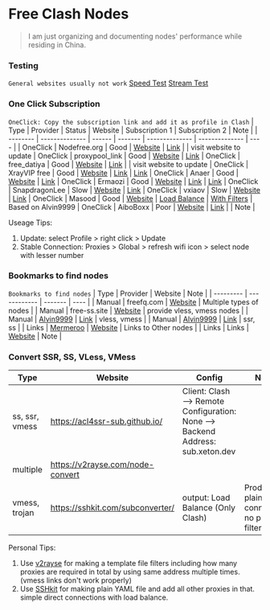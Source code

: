 # Free Clash Nodes

> I am just organizing and documenting nodes' performance while residing in China.

### Testing
`General websites usually not work`
[Speed Test](https://www.highspeedinternet.com/tools/speed-test)
[Stream Test](https://www.highspeedinternet.com/tools/speed-test/streaming)

### One Click Subscription
`OneClick: Copy the subscription link and add it as profile in Clash`
| Type     | Provider       | Status | Website | Subscription 1 | Subscription 2 | Note |
| -------- | -------------- | ------ | ------- | -------------- | -------------- | ---- |
| OneClick | Nodefree.org   | Good   | [Website](https://nodefree.org/) | [Link](https://nodefree.githubrowcontent.com/2025/02/20250227.yaml) | | visit website to update
| OneClick | proxypool_link | Good   | [Website](https://proxypool.link/) | [Link](https://proxypool.link/clash/config)
| OneClick | free_datiya    | Good   | [Website](https://free.datiya.com/) | [Link](https://free.datiya.com/uploads/20250302-clash.yaml)  | | visit website to update
| OneClick | XrayVIP free   | Good   | [Website]( https://github.com/xrayfree/free-ssr-ss-v2ray-vpn-clash) | [Link](https://www.xrayvip.com/free.yaml) | [Link](https://tt.vg/freeclash)
| OneClick | Anaer          | Good   | [Website](https://github.com/anaer/Sub) | [Link](https://raw.githubusercontent.com/anaer/Sub/main/clash.yaml)
| OneClick | Ermaozi        | Good   | [Website](https://github.com/ermaozi/get_subscribe) | [Link](https://raw.githubusercontent.com/ermaozi/get_subscribe/main/subscribe/clash.yml) | [Link](https://git.io/emzclash)
| OneClick | SnapdragonLee  | Slow   | [Website](https://github.com/SnapdragonLee/SystemProxy) | [Link](https://raw.githubusercontent.com/SnapdragonLee/SystemProxy/master/dist/clash_config.yaml)
| OneClick | vxiaov         | Slow   | [Website](https://github.com/vxiaov/free_proxies) | [Link](https://cdn.jsdelivr.net/gh/vxiaov/free_proxies@main/clash/clash.provider.yaml)
| OneClick | Masood         | Good   | [Website](https://github.com/ammasood12/nodes/) | [Load Balance](https://raw.githubusercontent.com/ammasood12/nodes/refs/heads/main/clash/Load_Balance.yaml) | [With Filters](https://raw.githubusercontent.com/ammasood12/nodes/refs/heads/main/clash/Alvin9999.yaml) | Based on Alvin9999
| OneClick | AiboBoxx       | Poor | [Website](https://github.com/aiboboxx/clashfree) | [Link](https://github.com/aiboboxx/clashfree/blob/main/clash.yml) | | Note |

Useage Tips: 
1. Update: select Profile > right click > Update
2. Stable Connection: Proxies > Global > refresh wifi icon > select node with lesser number

### Bookmarks to find nodes
`Bookmarks to find nodes`
| Type      | Provider     | Website | Note |
| --------- | ------------ | ------- | ---- |
| Manual    | freefq.com   | [Website](https://freefq.com/) | Multiple types of nodes |
| Manual    | free-ss.site | [Website](https://free-ss.site/) | provide vless, vmess nodes |
| Manual    | [Alvin9999](https://github.com/Alvin9999/new-pac) | [Link](https://github.com/Alvin9999/new-pac/wiki/v2ray%E5%85%8D%E8%B4%B9%E8%B4%A6%E5%8F%B7) | vless, vmess | 
| Manual    | [Alvin9999](https://github.com/Alvin9999/new-pac) | [Link](https://github.com/Alvin9999/new-pac/wiki/ss%E5%85%8D%E8%B4%B9%E8%B4%A6%E5%8F%B7) | ssr, ss |
| Links     | [Mermeroo](https://github.com/mermeroo/) | [Website](https://github.com/mermeroo/V2RAY-CLASH-BASE64-Subscription.Links/blob/main/SUB%20LINKS) | Links to Other nodes |
| Links     | Links        | [Website](https://github.com/VPN-Subcription-Links/ClashX-V2Ray-TopFreeProxy) | Note |

### Convert SSR, SS, VLess, VMess
| Type      | Website        | Config | Notes |
| --------- | -------------- | ------ | ----- |
|ss, ssr, vmess | https://acl4ssr-sub.github.io/ |  Client: Clash --> Remote Configuration: None --> Backend Address: sub.xeton.dev
|multiple | https://v2rayse.com/node-convert |
|vmess, trojan | https://sshkit.com/subconverter/ | output: Load Balance (Only Clash) | Produce plain connection, no proxy filtering |

Personal Tips: 
1. Use [v2rayse](https://v2rayse.com/node-convert) for making a template file filters including how many proxies are required in total by using same address multiple times. (vmess links don't work properly)
2. Use [SSHkit](https://sshkit.com/subconverter/) for making plain YAML file and add all other proxies in that. simple direct connections with load balance.





